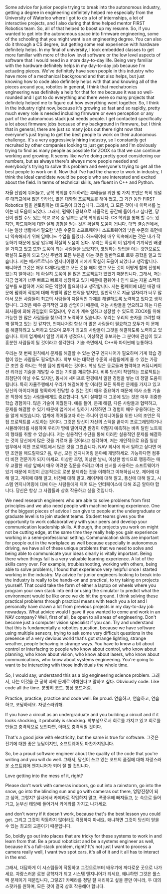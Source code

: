 Some advice for junior people trying to break into the autonomous industry, getting a degree in engineering definitely helped me especially from the University of Waterloo where I got to do a lot of internships, a lot of interactive projects, and I also during that time helped mentor FIRST Robotics team. So, all of that helped to boost up my resume. So, if you wanted to get into the autonomous space into firmware engineering, some of the schooling that you might want is an engineering degree. You can also do it through a CS degree, but getting some real experience with hardware definitely helps. In my final of university, I took embedded classes to get more familiar with more of the low level software or the low level aspects of software that I would need in a more day-to-day life. Being very familiar with the hardware definitely helps in my day-to-day job because I'm actuating pieces. We've definitely have seen people in this industry who have more of a mechanical background and that also helps, but just knowing how to code also definitely helps with that and knowing all of the pieces around you, robotics in general, I think that mechatronics engineering was definitely a help for that for me because it was so well-rounded and I got to do everything and there were so many projects that definitely helped me to figure out how everything went together. So, I think in the industry right now, because it's growing so fast and so rapidly, pretty much every role is needed including firmware or even perception or any part of the autonomous stack just needs people. I get contacted specifically a lot about firmware jobs because of my background in firmware, but I think that in general, there are just so many jobs out there right now that everyone's just trying to get the best people to work on their autonomous challenge. It's a very aggressively hiring industry, so I constantly get recruited by other companies looking to just get people and I'm obviously trying to find as many people as possible for ZOOX so that we can continue working and growing. It seems like we're doing pretty good considering our numbers, but as always there's always more people needed and everybody's trying to solve this problem and everyone's trying to get all the best people to work on it. Now that I've had the chance to work in industry, I think the ideal candidate would be people who are interested and excited about the field. In terms of technical skills, are fluent in C++ and Python. 

자율 산업에 뛰어들고, 공학 학위를 취득하려는 후배들을 위한 몇 가지 조언은 특히 워털루 대학교에서 많은 인턴십, 많은 대화형 프로젝트를 해야 했고, 그 기간 동안 FIRST Robotics 팀을 멘토링하는 데 도움이 되었습니다. 
그래서, 그 모든 것이 내 이력서를 높이는 데 도움이 되었다. 
그래서, 펌웨어 공학으로 자율적인 공간에 들어가고 싶다면, 당신이 원할 수도 있는 학교 교육 중 일부는 공학 학위입니다. 
CS 학위를 통해 할 수도 있지만, 하드웨어에 대한 실제 경험을 얻는 것은 확실히 도움이 됩니다. 
대학 결승전에서, 나는 일상 생활에서 필요한 낮은 수준의 소프트웨어나 소프트웨어의 낮은 수준의 측면에 더 익숙해지기 위해 임베디드 수업을 들었다. 
하드웨어에 매우 익숙해지는 것은 내가 작동하기 때문에 일상 업무에 확실히 도움이 된다. 
우리는 확실히 이 업계의 기계적인 배경을 가지고 있고 또한 도움이 되는 사람들을 보았지만, 코딩하는 방법을 아는 것만으로도 확실히 도움이 되고 당신 주변의 모든 부분을 아는 것은 일반적으로 로봇 공학을 알고 있습니다. 
저는 메카트로닉스 엔지니어링이 저에게 확실히 도움이 되었다고 생각합니다. 
왜냐하면 그것은 매우 다재다능했고 모든 것을 해야 했고 모든 것이 어떻게 함께 진행되었는지 알아내는 데 확실히 도움이 된 많은 프로젝트가 있었기 때문입니다. 
그래서, 저는 지금 업계가 너무 빠르고 빠르게 성장하고 있기 때문에 펌웨어나 인식 또는 자율 스택의 일부를 포함하여 거의 모든 역할이 필요하다고 생각합니다. 
저는 펌웨어에 대한 배경 때문에 펌웨어 작업에 대해 특별히 많은 연락을 받지만, 일반적으로 지금 일자리가 너무 많아서 모든 사람들이 최고의 사람들이 자율적인 과제를 해결하도록 노력하고 있다고 생각합니다. 
그것은 매우 공격적인 고용 산업이기 때문에, 저는 사람들을 얻으려고 하는 다른 회사들에 의해 끊임없이 모집되며, 우리가 계속 일하고 성장할 수 있도록 ZOOX를 위해 가능한 한 많은 사람들을 찾으려고 노력하고 있습니다. 
우리는 우리의 숫자를 고려할 때 꽤 잘하고 있는 것 같지만, 언제나처럼 항상 더 많은 사람들이 필요하고 모두가 이 문제를 해결하려고 노력하고 있으며 모두가 최고의 사람들이 그것을 해결하도록 노력하고 있습니다. 
이제 업계에서 일할 기회가 생겼으니, 이상적인 후보자는 그 분야에 관심이 있고 흥분한 사람들이 될 것이라고 생각한다. 기술 측면에서, C++와 파이썬에 능통하다.
  

우리는 첫 번째 원칙에서 문제를 해결할 수 있는 연구 엔지니어가 필요하며 기계 학습 경험이 있는 사람들도 필요합니다. 
학부 또는 대학원 수준의 사람들에게 줄 수 있는 가장 큰 조언 중 하나는 학생 팀에 합류하는 것이다. 
학생 팀은 동료들과 협력하고 커뮤니케이션 리더십 기술을 개발할 수 있는 기회를 제공합니다. 
비록 당신이 작업하는 프로젝트는 최첨단이 아닐 수도 있지만, 동시에 세미프로 환경에서 일한 경험을 쌓는 데 정말 도움이 됩니다. 
특히 자율주행에서 우리가 해결해야 할 이러한 모든 독특한 문제를 가지고 있고 당신의 아이디어를 명확하게 전달할 수 있는 것이 매우 중요하기 때문에 의사 소통 기술은 직장에 있는 사람들에게도 중요합니다. 
일이 실패할 때 그곳에 있는 것은 매우 귀중한 학습 경험이다. 
많은 기술이 이월된다. 
예를 들어, 문제 해결, 다른 사람들과 협력하고, 문제를 해결할 수 있기 때문에 업계에서 일하기 시작하면 그 경험이 매우 유용하다는 것을 알게 되었습니다. 
업계에 뛰어들고자 하는 주니어 엔지니어들을 위한 나의 조언은 직접 프로젝트를 시도하는 것이다. 
그것은 당신이 자신의 스택을 끝까지 프로그래밍하거나 시뮬레이터를 사용하여 우리가 땅에 떨어지면 환경이 어떨지 예측하는 바퀴 달린 노트북의 형태를 취할 수 있습니다. 
저는 실용적인 수단을 통해 이러한 실용적인 문제를 해결하는 것이 당신에게 많은 것을 가르쳐 줄 것이라고 생각하며, 저는 개인적으로 요즘 일상 업무에서 이전 프로젝트에서 많은 것을 그렸습니다. 
NAV 회사에 와서 일하고 싶다면 어떤 조언을 해드릴까요? 음, 우선, 모든 엔지니어링 분야에 개방하세요. 
가능하다면 컴퓨터 비전 전문가가 되지 마세요. 
이상한 조명, 이상한 날씨, 이상한 방식으로 행동하는 매우 교활한 세상 앞에서 매우 어려운 질문을 하려고 여러 센서를 사용하는 소프트웨어가 있기 때문에 이것이 근본적으로 로봇 문제라는 것을 이해하고 이해하십시오. 
제어에 대해 알고, 계획에 대해 알고, 비전에 대해 알고, 레이저에 대해 알고, 통신에 대해 알고, 시스템 엔지니어링에 대해 아는 사람들에게 제어 또는 인터페이스에 대해 조금 알아야 합니다. 
당신은 항상 그 사람들과 상호 작용하고 싶을 것입니다. 

We need research engineers who are able to solve problems from first principles and we also need people with machine learning experience. One of the biggest pieces of advice I can give to people at the undergraduate or graduate level is to join student teams. Student teams gives you the opportunity to work collaboratively with your peers and develop your communication leadership skills. Although, the projects you work on might not be cutting edge, at the same time they really help you gain experience working in a semi-professional setting. Communication skills are important for people out in the workplace as well because especially in autonomous driving, we have all of these unique problems that we need to solve and being able to communicate your ideas clearly is vitally important. Being there when things fail is a very valuable learning experience. A lot of the skills carry over. For example, troubleshooting, working with others, being able to solve problems, I found that experience very helpful once I started working in the industry. My advice for junior engineers looking to break into the industry is really to be hands-on and practical, to try taking on projects yourself. That could take the form of either a laptop on wheels where you program your own stack into end or using the simulator to predict what the environment would be like once we do hit the ground. I think solving these practical problems through practical means with teach you a lot and I personally have drawn a lot from previous projects in my day-to-day job nowadays. What advice would I gave if you wanted to come and work in an NAV company? Well, first of all, be open to all areas of engineering. Don't become just a computer vision specialist if you can. Try and understand that this is fundamentally a robotics question, because we have software using multiple sensors, trying to ask some very difficult questions in the presence of a very devious world that's got strange lighting, strange weather, people behaving in strange ways. You have to know a bit about control or interfacing to people who know about control, who know about planning, who know about vision, who know about lasers, who know about communications, who know about systems engineering. You're going to want to be interacting with those individuals the whole time. 

So, I would say, understand this as a big engineering science problem. 
그래서, 나는 이것을 큰 공학 과학 문제로 이해한다고 말하고 싶다. 
Obviously code. Like code all the time. 
분명히 코드.  항상 코드처럼. 

Practice, practice, practice and code well.  Be proud. 
연습하고, 연습하고, 연습하고, 코딩하세요.  자랑스러워해. 

If you have a circuit as an undergraduate and you building a circuit and if it looks shocking, it probably is shocking. 
학부생으로서 회로를 가지고 있고 회로를 만들고 충격적으로 보인다면, 아마도 충격적일 것이다. 

That's a good joke with electricity, but the same is true for software. 
그것은 전기에 대한 좋은 농담이지만, 소프트웨어도 마찬가지입니다. 

So, be a proud software engineer about the quality of the code that you're writing and you will do well. 
그래서, 당신이 쓰고 있는 코드의 품질에 대해 자랑스러운 소프트웨어 엔지니어가 되어 잘 할 것입니다. 

Love getting into the mess of it, right? 

Please don't work with cameras indoors, go out into a rainstorm, go into the snow, go into the blinding sun and go with cameras out there, 
엉망진창이 되고 싶어, 그렇지? 실내에서 카메라로 작업하지 말고, 폭풍우에 빠져들고, 눈 속으로 들어가고, 눈부신 태양에 들어가서 카메라를 가지고 나가세요. 

and don't worry if it doesn't work, because that's the best lesson you could get. 
그리고 그것이 작동하지 않더라도 걱정하지 마세요. 
왜냐하면 그것이 당신이 얻을 수 있는 최고의 교훈이기 때문입니다. 

So, boldly go out into places that are tricky for these systems to work in and learn from that. Be a proud roboticist and be a systems engineer as well, because it's a full-stack problem, right? It's not just I want to process a camera really well, I want two spot cars, it's all of it and it all has to interact in the end.

그래서, 대담하게 이 시스템들이 작동하고 그것으로부터 배우기에 까다로운 곳으로 나가세요. 
자랑스러운 로봇 공학자가 되고 시스템 엔지니어가 되세요, 왜냐하면 그것은 풀스택 문제이기 때문입니다, 
그렇죠? 카메라를 정말 잘 처리하고 싶을 뿐만 아니라, 두 대의 스팟카를 원하며, 모든 것이 결국 상호 작용해야 합니다.
